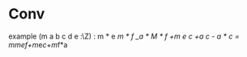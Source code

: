 # Conv #

example (m a b c d e :\Z) :
m * e *m * f _a * M * f +m *e *c +a *c - a * c = m*m*e*f+m*e*c+m*f*a
